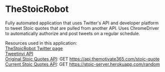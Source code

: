 # TheStoicRobot
Fully automated application that uses Twitter's API and developer platform to tweet Stoic quotes that are pulled from another API. Uses ChromeDriver to automatically authorize and post tweets on a regular schedule.

Resources used in this application:<br>
[TheStoicRobot Twitter page](https://twitter.com/thestoicrobot)<br>
[Tweetinvi API](https://github.com/linvi/tweetinvi)<br>
[Original Stoic Quotes API](https://github.com/tlcheah2/stoic-quote-lambda-public-api): GET https://api.themotivate365.com/stoic-quote<br>
[Current Stoic Quotes API](https://stoic-wisdom.com/): GET https://stoic-server.herokuapp.com/random<br>
